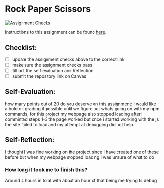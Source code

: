 Rock Paper Scissors
===================================
![Assignment Checks](https://github.com/IT3049C/3.Rock-Paper-Scissors/workflows/Assignment%20Checks/badge.svg)

Instructions to this assignment can be found [here](https://leach-it3049c.github.io/Material/Assignments/3.Rock_Paper_Scissors/).

## Checklist:
- [ ] update the assignment checks above to the correct link
- [ ] make sure the assignment checks pass
- [ ] fill out the self evaluation and Reflection
- [ ] submit the repository link on Canvas

## Self-Evaluation: 
how many points out of 20 do you deserve on this assignment: 
I would like a hold on grading if possible until we figure out whats going on with my npm commands, for this project my webpage also stopped loading after i comminted steps 1-3 the page worked but once i started working with the js the site failed to load and my attempt at debugging did not help. 

## Self-Reflection:
I thought I was fine working on the project since i have created one of these before but when my webpage stopped loading i was unsure of what to do 


### How long it took me to finish this?
Around 4 hours in total with about an hour of that being me trying to debug
